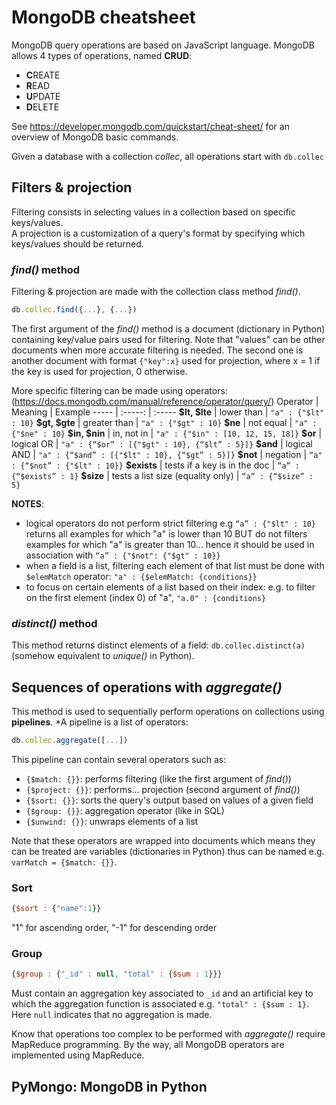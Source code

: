# MongoDB cheatsheet

MongoDB query operations are based on JavaScript language. MongoDB allows 4 types of operations, named **CRUD**:
- **C**REATE
- **R**EAD
- **U**PDATE
- **D**ELETE

See https://developer.mongodb.com/quickstart/cheat-sheet/ for an overview of MongoDB basic commands.

Given a database with a collection *collec*, all operations start with `db.collec`

## Filters & projection
Filtering consists in selecting values in a collection based on specific keys/values.  
A projection is a customization of a query's format by specifying which keys/values should be returned.  

### *find()* method
Filtering & projection are made with the collection class method *find()*. 
```javascript
db.collec.find({...}, {...})
```
The first argument of the *find()* method is a document (dictionary in Python) containing key/value pairs used for filtering. Note that "values" can be other documents when more accurate filtering is needed. 
The second one is another document with format `{"key":x}` used for projection, where x = 1 if the key is used for projection, 0 otherwise.  

More specific filtering can be made using operators:(https://docs.mongodb.com/manual/reference/operator/query/)
Operator | Meaning | Example
----- | :-----: | :-----
**\$lt, \$lte** | lower than | `"a" : {"$lt" : 10}`
**\$gt, \$gte** | greater than | `"a" : {"$gt" : 10}`
**\$ne** | not equal | `"a" : {"$ne" : 10}`
**\$in, \$nin** | in, not in | `"a" : {"$in" : [10, 12, 15, 18]}`
**\$or** | logical OR | `"a" : {“$or” : [{"$gt" : 10}, {“$lt” : 5}]}`
**\$and** | logical AND | `"a" : {“$and” : [{"$lt" : 10}, {“$gt” : 5}]}`
**\$not** | negation | `“a" : {“$not” : {"$lt" : 10}}`
**\$exists** | tests if a key is in the doc | `“a” : {“$exists” : 1}`
**\$size** | tests a list size (equality only) | `“a” : {“$size” : 5}`

**NOTES**: 
- logical operators do not perform strict filtering e.g `“a” : {"$lt" : 10}` returns all examples for which "a" is lower than 10 BUT do not filters examples for which "a" is greater than 10... hence it should be used in association with `“a” : {"$not": {"$gt" : 10}}`
- when a field is a list, filtering each element of that list must be done with `$elemMatch` operator:  `"a" : {$elemMatch: {conditions}}` 
- to focus on certain elements of a list based on their index:  e.g. to filter on the first element (index 0) of "a", `"a.0" : {conditions}`

### *distinct()* method
This method returns distinct elements of a field: `db.collec.distinct(a)` (somehow equivalent to *unique()* in Python).

## Sequences of operations with *aggregate()*
This method is used to sequentially perform operations on collections using **pipelines**. *A pipeline is a list of operators: 
```javascript
db.collec.aggregate([...])
```
This pipeline can contain several operators such as: 
- `{$match: {}}`: performs filtering (like the first argument of *find()*)
- `{$project: {}}`: performs... projection (second argument of *find()*)
- `{$sort: {}}`: sorts the query's output based on values of a given field
- `{$group: {}}`: aggregation operator (like in SQL)
- `{$unwind: {}}`: unwraps elements of a list 

Note that these operators are wrapped into documents which means they can be treated are variables (dictionaries in Python) thus can be named e.g. `varMatch = {$match: {}}`.

### Sort
```javascript
{$sort : {"name":1}}
```
"1" for ascending order, "-1" for descending order

### Group
```javascript
{$group : {"_id" : null, "total" : {$sum : 1}}}
```
Must contain an aggregation key associated to `_id` and an artificial key to which the aggregation function is associated e.g. `"total" : {$sum : 1}`.  
Here `null` indicates that no aggregation is made. 

Know that operations too complex to be performed with *aggregate()* require MapReduce programming. By the way, all MongoDB operators are implemented using MapReduce. 

## PyMongo: MongoDB in Python
